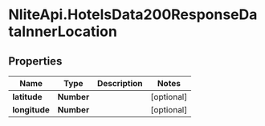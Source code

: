# NliteApi.HotelsData200ResponseDataInnerLocation

## Properties

Name | Type | Description | Notes
------------ | ------------- | ------------- | -------------
**latitude** | **Number** |  | [optional] 
**longitude** | **Number** |  | [optional] 


